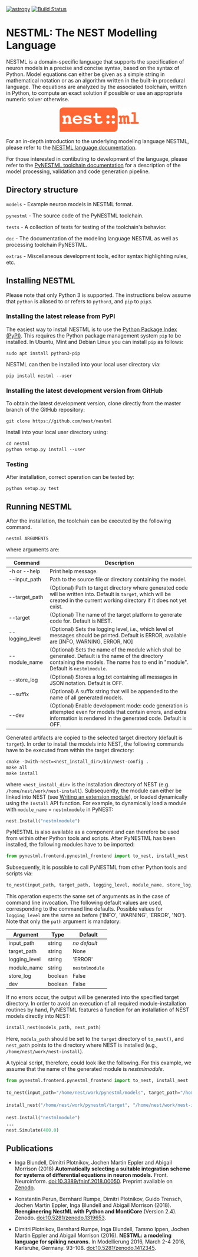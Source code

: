 [![astropy](http://img.shields.io/badge/powered%20by-AstroPy-orange.svg?style=flat)](http://www.astropy.org/) [![Build Status](https://travis-ci.org/nest/nestml.svg?branch=master)](https://travis-ci.org/nest/nestml)

# NESTML: The NEST Modelling Language

NESTML is a domain-specific language that supports the specification of neuron models in a precise and concise syntax, based on the syntax of Python. Model equations can either be given as a simple string in mathematical notation or as an algorithm written in the built-in procedural language. The equations are analyzed by the associated toolchain, written in Python, to compute an exact solution if possible or use an appropriate numeric solver otherwise.

<p align="center"><img width="215" height="66" src="doc/nestml-logo/nestml-logo.png"></p>

For an in-depth introduction to the underlying modeling language NESTML, please refer to the [NESTML language documentation](doc/nestml_language.md).

For those interested in contibuting to development of the language, please refer to the [PyNESTML toolchain documentation](doc/pynestml/index.md) for a description of the model processing, validation and code generation pipeline.

## Directory structure

`models` - Example neuron models in NESTML format.

`pynestml` - The source code of the PyNESTML toolchain.

`tests` - A collection of tests for testing of the toolchain's behavior.

`doc` - The documentation of the modeling language NESTML as well as processing toolchain PyNESTML.

`extras` - Miscellaneous development tools, editor syntax highlighting rules, etc.

## Installing NESTML

Please note that only Python 3 is supported. The instructions below assume that `python` is aliased to or refers to `python3`, and `pip` to `pip3`.

### Installing the latest release from PyPI

The easiest way to install NESTML is to use the [Python Package Index (PyPI)](https://pypi.org). This requires the Python package management system `pip` to be installed. In Ubuntu, Mint and Debian Linux you can install `pip` as follows:

```
sudo apt install python3-pip
```

NESTML can then be installed into your local user directory via:

```
pip install nestml --user
```

### Installing the latest development version from GitHub

To obtain the latest development version, clone directly from the master branch of the GitHub repository:

```
git clone https://github.com/nest/nestml
```

Install into your local user directory using:

```
cd nestml
python setup.py install --user
```

### Testing

After installation, correct operation can be tested by:

```
python setup.py test
```

## Running NESTML

After the installation, the toolchain can be executed by the following command.
```
nestml ARGUMENTS
```
where arguments are:<a name="table_args"></a>

| Command        | Description |
|---             |---          |
| -h or --help   | Print help message.|
| --input_path   | Path to the source file or directory containing the model.|
| --target_path  | (Optional) Path to target directory where generated code will be written into. Default is `target`, which will be created in the current working directory if it does not yet exist.| 
| --target       | (Optional) The name of the target platform to generate code for. Default is NEST.|
| --logging_level| (Optional) Sets the logging level, i.e., which level of messages should be printed. Default is ERROR, available are [INFO, WARNING, ERROR, NO] |
| --module_name  | (Optional) Sets the name of the module which shall be generated. Default is the name of the directory containing the models. The name has to end in "module". Default is `nestmlmodule`. |
| --store_log    | (Optional) Stores a log.txt containing all messages in JSON notation. Default is OFF.|
| --suffix       | (Optional) A suffix string that will be appended to the name of all generated models.|
| --dev          | (Optional) Enable development mode: code generation is attempted even for models that contain errors, and extra information is rendered in the generated code. Default is OFF.|

Generated artifacts are copied to the selected target directory (default is `target`). In order to install the models into NEST, the following commands have to be executed from within the target directory:

```
cmake -Dwith-nest=<nest_install_dir>/bin/nest-config .
make all
make install
```

where `<nest_install_dir>` is the installation directory of NEST (e.g. `/home/nest/work/nest-install`). Subsequently, the module can either be linked into NEST (see [Writing an extension module](https://nest.github.io/nest-simulator/extension_modules)), or loaded dynamically using the `Install` API function. For example, to dynamically load a module with `module_name` = `nestmlmodule` in PyNEST:

```py
nest.Install("nestmlmodule")
```
PyNESTML is also available as a component and can therefore be used from within other Python tools and scripts. After PyNESTML has been installed, the following modules have to be imported:
```py
from pynestml.frontend.pynestml_frontend import to_nest, install_nest
```
Subsequently, it is possible to call PyNESTML from other Python tools and scripts via:
```py
to_nest(input_path, target_path, logging_level, module_name, store_log, dev)    
```
This operation expects the same set of arguments as in the case of command line invocation. The following default values are used, corresponding to the command line defaults. Possible values for `logging_level` are the same as before ('INFO', 'WARNING', 'ERROR', 'NO'). Note that only the `path` argument is mandatory:

| Argument      | Type    | Default |
|---            |---      | ---     |
| input_path    | string  | _no default_ |
| target_path   | string  | None |
| logging_level | string  | 'ERROR' |
| module_name   | string  | `nestmlmodule` |
| store_log     | boolean | False |
| dev           | boolean | False |

If no errors occur, the output will be generated into the specified target directory. In order to avoid an execution of all required module-installation routines by hand, PyNESTML features a function for an installation of NEST models directly into NEST:
```py
install_nest(models_path, nest_path)
```
Here, `models_path` should be set to the `target` directory of `to_nest()`, and `nest_path` points to the directory where NEST is installed (e.g., `/home/nest/work/nest-install`).

A typical script, therefore, could look like the following. For this example, we assume that the name of the generated module is _nestmlmodule_.
```py
from pynestml.frontend.pynestml_frontend import to_nest, install_nest

to_nest(input_path="/home/nest/work/pynestml/models", target_path="/home/nest/work/pynestml/target")

install_nest("/home/nest/work/pynestml/target", "/home/nest/work/nest-install")

nest.Install("nestmlmodule")
...
nest.Simulate(400.0)
```


## Publications

* Inga Blundell, Dimitri Plotnikov, Jochen Martin Eppler and Abigail Morrison (2018) **Automatically selecting a suitable integration scheme for systems of differential equations in neuron models.** Front. Neuroinform. [doi:10.3389/fninf.2018.00050](https://doi.org/10.3389/fninf.2018.00050). Preprint available on [Zenodo](https://zenodo.org/record/1411417).

* Konstantin Perun, Bernhard Rumpe, Dimitri Plotnikov, Guido Trensch, Jochen Martin Eppler, Inga Blundell and Abigail Morrison (2018). **Reengineering NestML with Python and MontiCore** (Version 2.4). Zenodo. [doi:10.5281/zenodo.1319653](http://doi.org/10.5281/zenodo.1319653).

* Dimitri Plotnikov, Bernhard Rumpe, Inga Blundell, Tammo Ippen, Jochen Martin Eppler and Abigail Morrison (2016). **NESTML: a modeling language for spiking neurons.** In Modellierung 2016, March 2-4 2016, Karlsruhe, Germany. 93–108. [doi:10.5281/zenodo.1412345](http://doi.org/10.5281/zenodo.1412345).
